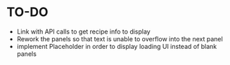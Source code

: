 # TO-DO

- Link with API calls to get recipe info to display
- Rework the panels so that text is unable to overflow into the next panel
- implement Placeholder in order to display loading UI instead of blank panels
